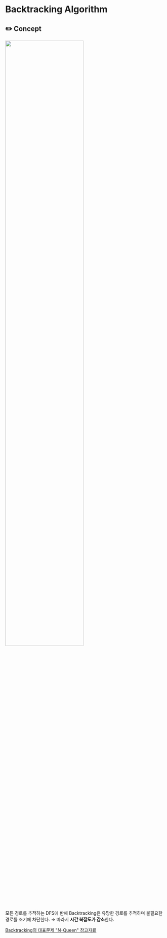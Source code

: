 # Backtracking Algorithm

## :pencil2: Concept

<image src="https://user-images.githubusercontent.com/34594339/96571653-d2a9b180-1306-11eb-9c0b-242b6144846f.png" width="70%">

모든 경로를 추적하는 DFS에 반해 Backtracking은 유망한 경로를 추적하며 불필요한 경로를 조기에 차단한다. 
⇒ 따라서 **시간 복잡도가 감소**한다.

[Backtracking의 대표문제 "N-Queen" 참고자료](https://idea-sketch.tistory.com/29)
